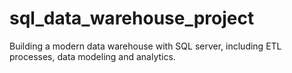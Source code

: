 # sql_data_warehouse_project
Building a modern data warehouse with SQL server, including ETL processes, data modeling and analytics. 
